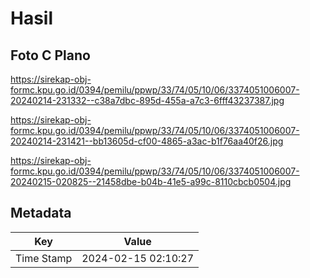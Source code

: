 # Hasil

## Foto C Plano

https://sirekap-obj-formc.kpu.go.id/0394/pemilu/ppwp/33/74/05/10/06/3374051006007-20240214-231332--c38a7dbc-895d-455a-a7c3-6fff43237387.jpg

https://sirekap-obj-formc.kpu.go.id/0394/pemilu/ppwp/33/74/05/10/06/3374051006007-20240214-231421--bb13605d-cf00-4865-a3ac-b1f76aa40f26.jpg

https://sirekap-obj-formc.kpu.go.id/0394/pemilu/ppwp/33/74/05/10/06/3374051006007-20240215-020825--21458dbe-b04b-41e5-a99c-8110cbcb0504.jpg


## Metadata

| Key        | Value               |
| ---------- | ------------------- |
| Time Stamp | 2024-02-15 02:10:27 |



